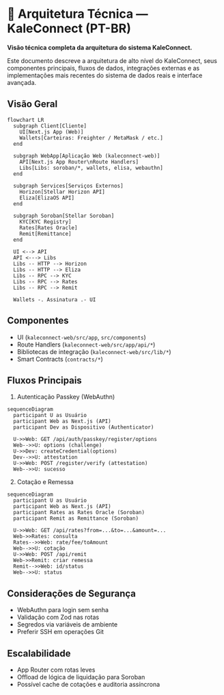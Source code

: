 # 🧭 Arquitetura Técnica — KaleConnect (PT-BR)

**Visão técnica completa da arquitetura do sistema KaleConnect.**

Este documento descreve a arquitetura de alto nível do KaleConnect, seus componentes principais, fluxos de dados, integrações externas e as implementações mais recentes do sistema de dados reais e interface avançada.

## Visão Geral

```mermaid
flowchart LR
  subgraph Client[Cliente]
    UI[Next.js App (Web)]
    Wallets[Carteiras: Freighter / MetaMask / etc.]
  end

  subgraph WebApp[Aplicação Web (kaleconnect-web)]
    API[Next.js App Router\nRoute Handlers]
    Libs[Libs: soroban/*, wallets, elisa, webauthn]
  end

  subgraph Services[Serviços Externos]
    Horizon[Stellar Horizon API]
    Eliza[ElizaOS API]
  end

  subgraph Soroban[Stellar Soroban]
    KYC[KYC Registry]
    Rates[Rates Oracle]
    Remit[Remittance]
  end

  UI <--> API
  API <---> Libs
  Libs -- HTTP --> Horizon
  Libs -- HTTP --> Eliza
  Libs -- RPC --> KYC
  Libs -- RPC --> Rates
  Libs -- RPC --> Remit

  Wallets -. Assinatura .- UI
```

## Componentes

- UI (`kaleconnect-web/src/app`, `src/components`)
- Route Handlers (`kaleconnect-web/src/app/api/*`)
- Bibliotecas de integração (`kaleconnect-web/src/lib/*`)
- Smart Contracts (`contracts/*`)

## Fluxos Principais

1) Autenticação Passkey (WebAuthn)
```mermaid
sequenceDiagram
  participant U as Usuário
  participant Web as Next.js (API)
  participant Dev as Dispositivo (Authenticator)

  U->>Web: GET /api/auth/passkey/register/options
  Web-->>U: options (challenge)
  U->>Dev: createCredential(options)
  Dev-->>U: attestation
  U->>Web: POST /register/verify (attestation)
  Web-->>U: sucesso
```

2) Cotação e Remessa
```mermaid
sequenceDiagram
  participant U as Usuário
  participant Web as Next.js (API)
  participant Rates as Rates Oracle (Soroban)
  participant Remit as Remittance (Soroban)

  U->>Web: GET /api/rates?from=...&to=...&amount=...
  Web->>Rates: consulta
  Rates-->>Web: rate/fee/toAmount
  Web-->>U: cotação
  U->>Web: POST /api/remit
  Web->>Remit: criar remessa
  Remit-->>Web: id/status
  Web-->>U: status
```

## Considerações de Segurança

- WebAuthn para login sem senha
- Validação com Zod nas rotas
- Segredos via variáveis de ambiente
- Preferir SSH em operações Git

## Escalabilidade

- App Router com rotas leves
- Offload de lógica de liquidação para Soroban
- Possível cache de cotações e auditoria assíncrona

